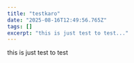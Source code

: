 ```yaml
---
title: "testkaro"
date: "2025-08-16T12:49:56.765Z"
tags: []
excerpt: "this is just test to test..."
---
```


this is just test to test